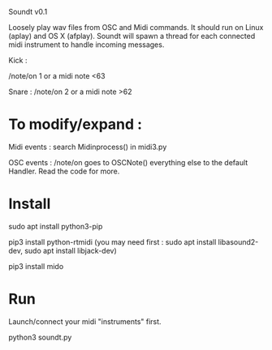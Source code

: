Soundt v0.1

Loosely play wav files from OSC and Midi commands. It should run on Linux (aplay) and OS X (afplay). Soundt will spawn a thread for each connected midi instrument to handle incoming messages.

Kick :

/note/on 1 or a midi note <63

Snare :
/note/on 2 or a midi note >62


# To modify/expand :

Midi events : search Midinprocess() in midi3.py


OSC events  : /note/on goes to OSCNote() everything else to the default Handler. Read the code for more.


# Install

sudo apt install python3-pip 

pip3 install python-rtmidi (you may need first : sudo apt install libasound2-dev, sudo apt install libjack-dev)

pip3 install mido


# Run

Launch/connect your midi "instruments" first. 

python3 soundt.py



